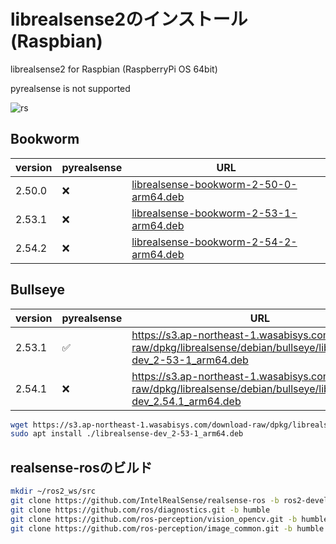 # librealsense2のインストール (Raspbian)

librealsense2 for Raspbian (RaspberryPi OS 64bit)

pyrealsense is not supported

![rs](https://github.com/Ar-Ray-code/installer/assets/67567093/be46402c-2ea0-4fc8-a22f-e04310e20d35)

## Bookworm

| version | pyrealsense | URL |
| --- | --- | --- |
| 2.50.0 | ❌ | [librealsense-bookworm-2-50-0-arm64.deb](https://s3.ap-northeast-1.wasabisys.com/download-raw/dpkg/librealsense/debian/bookworm/librealsense-bookworm-2-50-0-arm64.deb)
| 2.53.1 | ❌ | [librealsense-bookworm-2-53-1-arm64.deb](https://s3.ap-northeast-1.wasabisys.com/download-raw/dpkg/librealsense/debian/bookworm/librealsense-bookworm-2-53-1-arm64.deb)
| 2.54.2 | ❌ | [librealsense-bookworm-2-54-2-arm64.deb](https://s3.ap-northeast-1.wasabisys.com/download-raw/dpkg/librealsense/debian/bookworm/librealsense-bookworm-2-54-2-arm64.deb)

## Bullseye

| version | pyrealsense | URL |
| --- | --- | --- |
| 2.53.1 | ✅ | https://s3.ap-northeast-1.wasabisys.com/download-raw/dpkg/librealsense/debian/bullseye/librealsense-dev_2-53-1_arm64.deb |
| 2.54.1 | ❌ | https://s3.ap-northeast-1.wasabisys.com/download-raw/dpkg/librealsense/debian/bullseye/librealsense2-dev_2.54.1_arm64.deb |


```bash
wget https://s3.ap-northeast-1.wasabisys.com/download-raw/dpkg/librealsense/debian/bullseye/librealsense2-dev_2.54.1_arm64.deb
sudo apt install ./librealsense-dev_2-53-1_arm64.deb
```


## realsense-rosのビルド

```bash
mkdir ~/ros2_ws/src
git clone https://github.com/IntelRealSense/realsense-ros -b ros2-development
git clone https://github.com/ros/diagnostics.git -b humble
git clone https://github.com/ros-perception/vision_opencv.git -b humble
git clone https://github.com/ros-perception/image_common.git -b humble
```
